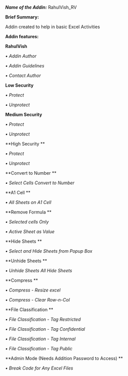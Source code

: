 ***Name of the Addin:*** RahulVish_RV

**Brief Summary:**

Addin created to help in basic Excel Activities

**Addin features:**

 **RahulVish**

  _• Addin Author_
  
  _• Addin Guidelines_
  
  _• Contact Author_  

 **Low Security**
 
  _• Protect_
  
  _• Unprotect_
  
 **Medium Security**
 
  _• Protect_
  
  _• Unprotect_
  
 **High Security **
 
  _• Protect_
  
  _• Unprotect_
  
 **Convert to Number **
 
  _• Select Cells Convert to Number_
  
 **A1 Cell **
 
  _• All Sheets on A1 Cell_
  
 **Remove Formula **
 
  _• Selected cells Only_
  
  _• Active Sheet as Value_
  
 **Hide Sheets **
 
  _• Select and Hide Sheets from Popup Box_
  
 **Unhide Sheets **
 
  _• Unhide Sheets All Hide Sheets_
  
 **Compress **
 
  _• Compress - Resize excel_
  
  _• Compress - Clear Row-n-Col_
  
 **File Classification **
 
  _• File Classification - Tag Restricted_
  
  _• File Classification - Tag Confidential_
  
  _• File Classification - Tag Internal_
  
  _• File Classification - Tag Public_
  
 **Admin Mode (Needs Addition Password to Access) **
 
  _• Break Code for Any Excel Files_
